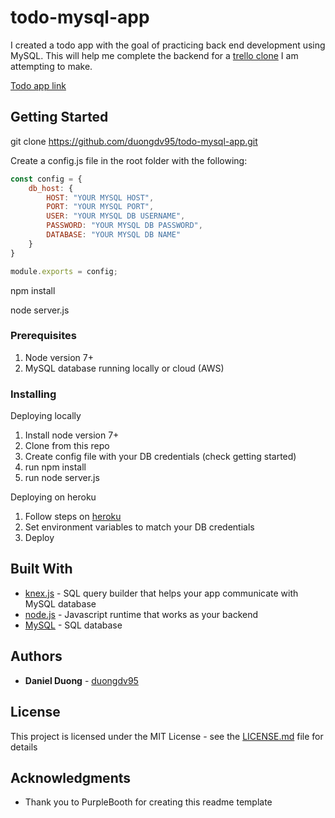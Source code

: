 # todo-mysql-app

I created a todo app with the goal of practicing back end development using MySQL. This will help me complete the backend for
a [trello clone](https://github.com/duongdv95/trello-clone) I am attempting to make.

[Todo app link](https://todo-mysql-app.herokuapp.com/)
## Getting Started

git clone https://github.com/duongdv95/todo-mysql-app.git

Create a config.js file in the root folder with the following:

```javascript
const config = {
    db_host: {
        HOST: "YOUR MYSQL HOST",
        PORT: "YOUR MYSQL PORT",
        USER: "YOUR MYSQL DB USERNAME",
        PASSWORD: "YOUR MYSQL DB PASSWORD",
        DATABASE: "YOUR MYSQL DB NAME"
    }
}

module.exports = config;
```

npm install

node server.js
### Prerequisites

1. Node version 7+
2. MySQL database running locally or cloud (AWS)

### Installing

Deploying locally
1. Install node version 7+
2. Clone from this repo
3. Create config file with your DB credentials (check getting started)
4. run npm install
5. run node server.js

Deploying on heroku
1. Follow steps on [heroku](https://devcenter.heroku.com/articles/deploying-nodejs#next-steps)
2. Set environment variables to match your DB credentials
3. Deploy

## Built With

* [knex.js](https://knexjs.org/) - SQL query builder that helps your app communicate with MySQL database
* [node.js](https://nodejs.org/en/) - Javascript runtime that works as your backend
* [MySQL](https://www.mysql.com/) - SQL database

## Authors

* **Daniel Duong** - [duongdv95](https://github.com/duongdv95)


## License

This project is licensed under the MIT License - see the [LICENSE.md](LICENSE.md) file for details

## Acknowledgments

* Thank you to PurpleBooth for creating this readme template
